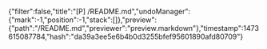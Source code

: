 {"filter":false,"title":"[P] /README.md","undoManager":{"mark":-1,"position":-1,"stack":[]},"preview":{"path":"/README.md","previewer":"preview.markdown"},"timestamp":1473615087784,"hash":"da39a3ee5e6b4b0d3255bfef95601890afd80709"}